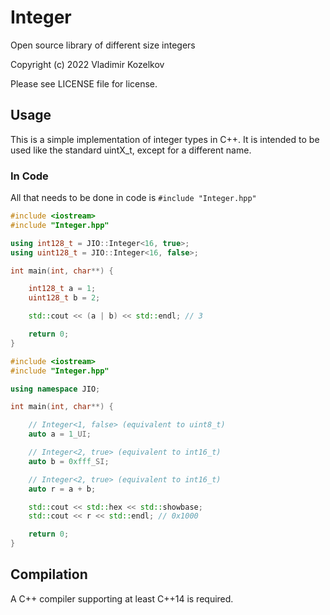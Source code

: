 # Integer
Open source library of different size integers

Copyright (c) 2022 Vladimir Kozelkov

Please see LICENSE file for license.

## Usage
This is a simple implementation of integer types in C++. It is intended to be used like the standard uintX_t, except for a different name.

### In Code
All that needs to be done in code is `#include "Integer.hpp"`

```c++
#include <iostream>
#include "Integer.hpp"

using int128_t = JIO::Integer<16, true>;
using uint128_t = JIO::Integer<16, false>;

int main(int, char**) {

    int128_t a = 1;
    uint128_t b = 2;

    std::cout << (a | b) << std::endl; // 3

    return 0;
}
```

```c++
#include <iostream>
#include "Integer.hpp"

using namespace JIO;

int main(int, char**) {

    // Integer<1, false> (equivalent to uint8_t)
    auto a = 1_UI;

    // Integer<2, true> (equivalent to int16_t)
    auto b = 0xfff_SI;

    // Integer<2, true> (equivalent to int16_t)
    auto r = a + b;

    std::cout << std::hex << std::showbase;
    std::cout << r << std::endl; // 0x1000

    return 0;
}
```
## Compilation
A C++ compiler supporting at least C++14 is required.
